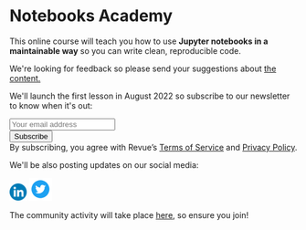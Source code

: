 <head>
  <link rel="stylesheet" href="_static/custom-theme.css">
</head>

# Notebooks Academy

This online course will teach you how to use **Jupyter notebooks in a maintainable way** so you can write clean, reproducible code.

We're looking for feedback so please send your suggestions about [the content.](https://github.com/ploomber/notebooks-academy/issues/1)

We'll launch the first lesson in August 2022 so subscribe to our newsletter to know when it's out:


<div id="revue-embed">
  <form action="https://www.getrevue.co/profile/ploomber/add_subscriber" method="post" id="revue-form" name="revue-form"  target="_blank">
  <div class="revue-form-group" id="email-text-field">
    <input class="revue-form-field" placeholder="Your email address" type="email" name="member[email]" id="member_email">
  </div>
  <div class="revue-form-actions" id="submit-btn">
    <input type="submit" value="Subscribe" name="member[subscribe]" id="member_submit">
  </div>
  <div class="revue-form-footer">By subscribing, you agree with Revue’s <a target="_blank" href="https://www.getrevue.co/terms">Terms of Service</a> and <a target="_blank" href="https://www.getrevue.co/privacy">Privacy Policy</a>.</div>
  </form>
</div>


We'll be also posting updates on our social media:
<div class="center">
  <a href="https://linkedin.com/companies/ploomber"><img src="_static/Linkedin.png" width="30" height="30"></a>
  <a href="https://twitter.com/ploomber"><img src="_static/Twitter.png" width="40" height="40"></a>
</div>

The community activity will take place [here](https://ploomber.io/community), so ensure you join!
